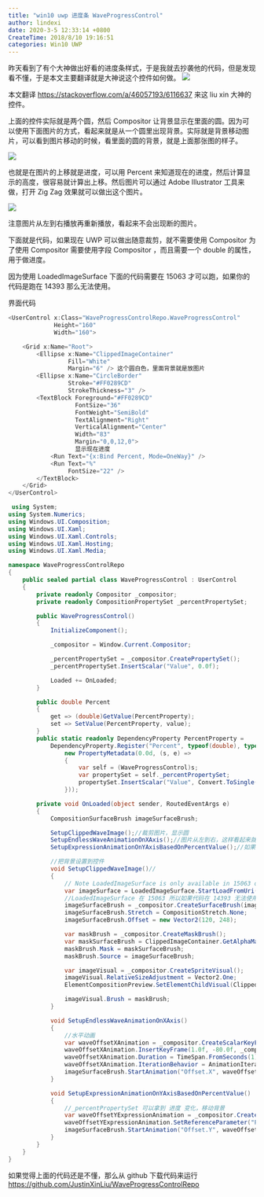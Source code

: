 ```yaml
---
title: "win10 uwp 进度条 WaveProgressControl"
author: lindexi
date: 2020-3-5 12:33:14 +0800
CreateTime: 2018/8/10 19:16:51
categories: Win10 UWP
---
```


昨天看到了有个大神做出好看的进度条样式，于是我就去抄袭他的代码，但是发现看不懂，于是本文主要翻译就是大神说这个控件如何做。
![](http://image.acmx.xyz/0f822922-f86b-98e3-4682-30bbe3160e6a%2Fenyb.gif)

<!--more-->


<!-- CreateTime:2018/8/10 19:16:51 -->


本文翻译 https://stackoverflow.com/a/46057193/6116637 来这 liu xin 大神的控件。

上面的控件实际就是两个圆，然后 Compositor 让背景显示在里面的圆。因为可以使用下面图片的方式，看起来就是从一个圆里出现背景。实际就是背景移动图片，可以看到图片移动的时候，看里面的圆的背景，就是上面那张图的样子。

![](http://image.acmx.xyz/0f822922-f86b-98e3-4682-30bbe3160e6a%2Fbrmx.gif)

也就是在图片的上移就是进度，可以用 Percent 来知道现在的进度，然后计算显示的高度，很容易就计算出上移。然后图片可以通过 Adobe Illustrator 工具来做，打开 Zig Zag 效果就可以做出这个图片。

![](http://image.acmx.xyz/0f822922-f86b-98e3-4682-30bbe3160e6a%2F201791016335.jpg)

注意图片从左到右播放再重新播放，看起来不会出现断的图片。

下面就是代码，如果现在 UWP 可以做出随意裁剪，就不需要使用 Compositor 为了使用 Compositor 需要使用字段 Compositor ，而且需要一个 double 的属性，用于做进度。

因为使用 LoadedImageSurface 下面的代码需要在 15063 才可以跑，如果你的代码是跑在 14393 那么无法使用。

界面代码


```csharp
<UserControl x:Class="WaveProgressControlRepo.WaveProgressControl"
             Height="160"
             Width="160">

    <Grid x:Name="Root">
        <Ellipse x:Name="ClippedImageContainer"
                 Fill="White"
                 Margin="6" /> 这个圆白色，里面背景就是放图片
        <Ellipse x:Name="CircleBorder"
                 Stroke="#FF0289CD"
                 StrokeThickness="3" />
        <TextBlock Foreground="#FF0289CD"
                   FontSize="36"
                   FontWeight="SemiBold"
                   TextAlignment="Right"
                   VerticalAlignment="Center"
                   Width="83"
                   Margin="0,0,12,0">
                   显示现在进度
            <Run Text="{x:Bind Percent, Mode=OneWay}" />
            <Run Text="%"
                 FontSize="22" />
        </TextBlock>
    </Grid>
</UserControl> 
```


```csharp
 using System;
using System.Numerics;
using Windows.UI.Composition;
using Windows.UI.Xaml;
using Windows.UI.Xaml.Controls;
using Windows.UI.Xaml.Hosting;
using Windows.UI.Xaml.Media;

namespace WaveProgressControlRepo
{
	public sealed partial class WaveProgressControl : UserControl
	{
		private readonly Compositor _compositor;
		private readonly CompositionPropertySet _percentPropertySet;

		public WaveProgressControl()
		{
			InitializeComponent();

			_compositor = Window.Current.Compositor;

			_percentPropertySet = _compositor.CreatePropertySet();
			_percentPropertySet.InsertScalar("Value", 0.0f);

			Loaded += OnLoaded;
		}

		public double Percent
		{
			get => (double)GetValue(PercentProperty);
			set => SetValue(PercentProperty, value);
		}
		public static readonly DependencyProperty PercentProperty =
			DependencyProperty.Register("Percent", typeof(double), typeof(WaveProgressControl),
				new PropertyMetadata(0.0d, (s, e) =>
				{
					var self = (WaveProgressControl)s;
					var propertySet = self._percentPropertySet;
					propertySet.InsertScalar("Value", Convert.ToSingle(e.NewValue) / 100);
				}));

		private void OnLoaded(object sender, RoutedEventArgs e)
		{
			CompositionSurfaceBrush imageSurfaceBrush;

			SetupClippedWaveImage();//裁剪图片，显示圆
			SetupEndlessWaveAnimationOnXAxis();//图片从左到右，这样看起来就不会断
			SetupExpressionAnimationOnYAxisBasedOnPercentValue();//如果进度修改了，那么移动图片

            //把背景设置到控件
			void SetupClippedWaveImage()//
            {
				// Note LoadedImageSurface is only available in 15063 onward.
				var imageSurface = LoadedImageSurface.StartLoadFromUri(new Uri(BaseUri, "ms-appx:///Assets/wave.png"));
                //LoadedImageSurface 在 15063 所以如果代码在 14393 无法使用
                imageSurfaceBrush = _compositor.CreateSurfaceBrush(imageSurface);
				imageSurfaceBrush.Stretch = CompositionStretch.None;
				imageSurfaceBrush.Offset = new Vector2(120, 248);

				var maskBrush = _compositor.CreateMaskBrush();
				var maskSurfaceBrush = ClippedImageContainer.GetAlphaMask(); // CompositionSurfaceBrush
				maskBrush.Mask = maskSurfaceBrush;
				maskBrush.Source = imageSurfaceBrush;

				var imageVisual = _compositor.CreateSpriteVisual();
				imageVisual.RelativeSizeAdjustment = Vector2.One;
				ElementCompositionPreview.SetElementChildVisual(ClippedImageContainer, imageVisual);

				imageVisual.Brush = maskBrush;
			}

			void SetupEndlessWaveAnimationOnXAxis()
			{
                //水平动画
				var waveOffsetXAnimation = _compositor.CreateScalarKeyFrameAnimation();
				waveOffsetXAnimation.InsertKeyFrame(1.0f, -80.0f, _compositor.CreateLinearEasingFunction());
				waveOffsetXAnimation.Duration = TimeSpan.FromSeconds(1);//一秒重复一次
				waveOffsetXAnimation.IterationBehavior = AnimationIterationBehavior.Forever;
				imageSurfaceBrush.StartAnimation("Offset.X", waveOffsetXAnimation);
			}

			void SetupExpressionAnimationOnYAxisBasedOnPercentValue()
			{
                //_percentPropertySet 可以拿到 进度 变化，移动背景
                var waveOffsetYExpressionAnimation = _compositor.CreateExpressionAnimation("Lerp(248.0f, 120.0f, Percent.Value)");
				waveOffsetYExpressionAnimation.SetReferenceParameter("Percent", _percentPropertySet);
				imageSurfaceBrush.StartAnimation("Offset.Y", waveOffsetYExpressionAnimation);
			}
		}
	}
}

```

如果觉得上面的代码还是不懂，那么从 github 下载代码来运行 https://github.com/JustinXinLiu/WaveProgressControlRepo

